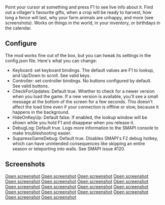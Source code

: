 Point your cursor at something and press F1 to see live info about it. Find out a villager's favourite gifts, when a crop will be ready to harvest, how long a fence will last, why your farm animals are unhappy, and more (see screenshots). Works on things in the world, in your inventory, or birthdays in the calendar.

## Configure

The mod works fine out of the box, but you can tweak its settings in the config.json file. Here's what you can change:

* Keyboard: set keyboard bindings. The default values are F1 to lookup, and Up/Down to scroll. See valid keys.
* Controller: set controller bindings. No buttons configured by default. See valid buttons.
* CheckForUpdates: Default true. Whether to check for a newer version when you load the game. If a new version is available, you'll see a small message at the bottom of the screen for a few seconds. This doesn't affect the load time even if your connection is offline or slow, because it happens in the background.
* HideOnKeyUp: Default false. If enabled, the lookup window will be shown while you hold F1 and disappear when you release it.
* DebugLog: Default true. Logs more information to the SMAPI console to make troubleshooting easier.
* SuppressGameDebug: Default true. Disables SMAPI's F2 debug hotkey, which can have unintended consequences like skipping an entire season or teleporting into walls. See SMAPI issue #120.

## Screenshots

<span>
<a href="https://raw.githubusercontent.com/rumangerst/SilVerPLuM/master/examples/lookup-anything/content/screenshots/animated.gif">Open screenshot</a>
<a href="https://raw.githubusercontent.com/rumangerst/SilVerPLuM/master/examples/lookup-anything/content/screenshots/cask.png">Open screenshot</a>
<a href="https://raw.githubusercontent.com/rumangerst/SilVerPLuM/master/examples/lookup-anything/content/screenshots/crafting.png">Open screenshot</a>
<a href="https://raw.githubusercontent.com/rumangerst/SilVerPLuM/master/examples/lookup-anything/content/screenshots/crop.png">Open screenshot</a>
<a href="https://raw.githubusercontent.com/rumangerst/SilVerPLuM/master/examples/lookup-anything/content/screenshots/farm-animal.png">Open screenshot</a>
<a href="https://raw.githubusercontent.com/rumangerst/SilVerPLuM/master/examples/lookup-anything/content/screenshots/fence.png">Open screenshot</a>
<a href="https://raw.githubusercontent.com/rumangerst/SilVerPLuM/master/examples/lookup-anything/content/screenshots/fruit-tree.png">Open screenshot</a>
<a href="https://raw.githubusercontent.com/rumangerst/SilVerPLuM/master/examples/lookup-anything/content/screenshots/item.png">Open screenshot</a>
<a href="https://raw.githubusercontent.com/rumangerst/SilVerPLuM/master/examples/lookup-anything/content/screenshots/mine-gem.png">Open screenshot</a>
<a href="https://raw.githubusercontent.com/rumangerst/SilVerPLuM/master/examples/lookup-anything/content/screenshots/mine-ice.png">Open screenshot</a>
<a href="https://raw.githubusercontent.com/rumangerst/SilVerPLuM/master/examples/lookup-anything/content/screenshots/mine-ore.png">Open screenshot</a>
<a href="https://raw.githubusercontent.com/rumangerst/SilVerPLuM/master/examples/lookup-anything/content/screenshots/mine-stone.png">Open screenshot</a>
<a href="https://raw.githubusercontent.com/rumangerst/SilVerPLuM/master/examples/lookup-anything/content/screenshots/monster.png">Open screenshot</a>
<a href="https://raw.githubusercontent.com/rumangerst/SilVerPLuM/master/examples/lookup-anything/content/screenshots/pet.png">Open screenshot</a>
<a href="https://raw.githubusercontent.com/rumangerst/SilVerPLuM/master/examples/lookup-anything/content/screenshots/player.png">Open screenshot</a>
<a href="https://raw.githubusercontent.com/rumangerst/SilVerPLuM/master/examples/lookup-anything/content/screenshots/seeds.png">Open screenshot</a>
<a href="https://raw.githubusercontent.com/rumangerst/SilVerPLuM/master/examples/lookup-anything/content/screenshots/villager.png">Open screenshot</a>
<a href="https://raw.githubusercontent.com/rumangerst/SilVerPLuM/master/examples/lookup-anything/content/screenshots/wild-tree.png">Open screenshot</a>
</span>
